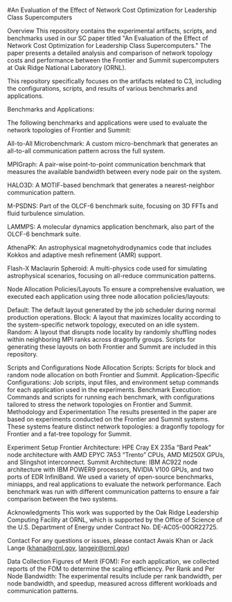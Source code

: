 #An Evaluation of the Effect of Network Cost Optimization for Leadership Class Supercomputers

Overview
This repository contains the experimental artifacts, scripts, and benchmarks used in our SC paper titled "An Evaluation of the Effect of Network Cost Optimization for Leadership Class Supercomputers." The paper presents a detailed analysis and comparison of network topology costs and performance between the Frontier and Summit supercomputers at Oak Ridge National Laboratory (ORNL).

This repository specifically focuses on the artifacts related to C3, including the configurations, scripts, and results of various benchmarks and applications.

Benchmarks and Applications:

The following benchmarks and applications were used to evaluate the network topologies of Frontier and Summit:

All-to-All Microbenchmark: A custom micro-benchmark that generates an all-to-all communication pattern across the full system.

MPIGraph: A pair-wise point-to-point communication benchmark that measures the available bandwidth between every node pair on the system.

HALO3D: A MOTIF-based benchmark that generates a nearest-neighbor communication pattern.

M-PSDNS: Part of the OLCF-6 benchmark suite, focusing on 3D FFTs and fluid turbulence simulation.

LAMMPS: A molecular dynamics application benchmark, also part of the OLCF-6 benchmark suite.

AthenaPK: An astrophysical magnetohydrodynamics code that includes Kokkos and adaptive mesh refinement (AMR) support.

Flash-X Maclaurin Spheroid: A multi-physics code used for simulating astrophysical scenarios, focusing on all-reduce communication patterns.

Node Allocation Policies/Layouts
To ensure a comprehensive evaluation, we executed each application using three node allocation policies/layouts:

Default: The default layout generated by the job scheduler during normal production operations.
Block: A layout that maximizes locality according to the system-specific network topology, executed on an idle system.
Random: A layout that disrupts node locality by randomly shuffling nodes within neighboring MPI ranks across dragonfly groups.
Scripts for generating these layouts on both Frontier and Summit are included in this repository.

Scripts and Configurations
Node Allocation Scripts: Scripts for block and random node allocation on both Frontier and Summit.
Application-Specific Configurations: Job scripts, input files, and environment setup commands for each application used in the experiments.
Benchmark Execution: Commands and scripts for running each benchmark, with configurations tailored to stress the network topologies on Frontier and Summit.
Methodology and Experimentation
The results presented in the paper are based on experiments conducted on the Frontier and Summit systems. These systems feature distinct network topologies: a dragonfly topology for Frontier and a fat-tree topology for Summit.

Experiment Setup
Frontier Architecture: HPE Cray EX 235a “Bard Peak” node architecture with AMD EPYC 7A53 “Trento” CPUs, AMD MI250X GPUs, and Slingshot interconnect.
Summit Architecture: IBM AC922 node architecture with IBM POWER9 processors, NVIDIA V100 GPUs, and two ports of EDR InfiniBand.
We used a variety of open-source benchmarks, miniapps, and real applications to evaluate the network performance. Each benchmark was run with different communication patterns to ensure a fair comparison between the two systems.

Acknowledgments
This work was supported by the Oak Ridge Leadership Computing Facility at ORNL, which is supported by the Office of Science of the U.S. Department of Energy under Contract No. DE-AC05-00OR22725.

Contact
For any questions or issues, please contact Awais Khan or Jack Lange (khana@ornl.gov, langejr@ornl.gov)

Data Collection
Figures of Merit (FOM): For each application, we collected reports of the FOM to determine the scaling efficiency.
Per Rank and Per Node Bandwidth: The experimental results include per rank bandwidth, per node bandwidth, and speedup, measured across different workloads and communication patterns.

